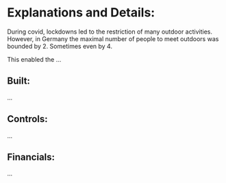 # Explanations and Details:

During covid, lockdowns led to the restriction of many outdoor activities. However, in Germany the maximal number of people to meet outdoors was bounded by 2. Sometimes even by 4.

This enabled the ...

## Built:

...

## Controls:

...

## Financials:

...

